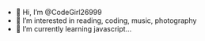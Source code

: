 - 👋 Hi, I’m @CodeGirl26999
- 👀 I’m interested in reading, coding, music, photography
- 🌱 I’m currently learning javascript...

